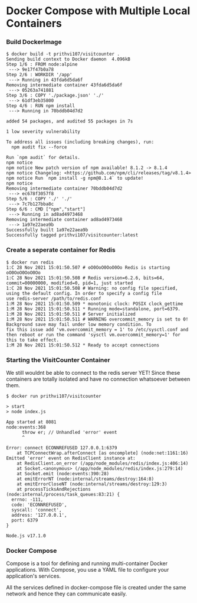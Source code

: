 # Docker Compose with Multiple Local Containers

### Build DockerImage

```
$ docker build -t prithvi107/visitcounter .
Sending build context to Docker daemon  4.096kB
Step 1/6 : FROM node:alpine
 ---> 9e17f47b0a78       
Step 2/6 : WORKDIR '/app'
 ---> Running in 43fda6d5da6f
Removing intermediate container 43fda6d5da6f
 ---> 05263a741881
Step 3/6 : COPY './package.json' './'
 ---> 61df3eb35800        
Step 4/6 : RUN npm install
 ---> Running in 70bddb04d7d2

added 54 packages, and audited 55 packages in 7s

1 low severity vulnerability

To address all issues (including breaking changes), run:
  npm audit fix --force

Run `npm audit` for details.
npm notice 
npm notice New patch version of npm available! 8.1.2 -> 8.1.4
npm notice Changelog: <https://github.com/npm/cli/releases/tag/v8.1.4>
npm notice Run `npm install -g npm@8.1.4` to update!
npm notice
Removing intermediate container 70bddb04d7d2
 ---> ec678f3057f8
Step 5/6 : COPY './' './'
 ---> 7c7b127bba8c
Step 6/6 : CMD ["npm","start"]
 ---> Running in ad8ad4973468
Removing intermediate container ad8ad4973468
 ---> 1a97e22aea9b
Successfully built 1a97e22aea9b
Successfully tagged prithvi107/visitcounter:latest
```

### Create a seperate container for Redis

```
$ docker run redis
1:C 28 Nov 2021 15:01:50.507 # oO0OoO0OoO0Oo Redis is starting oO0OoO0OoO0Oo
1:C 28 Nov 2021 15:01:50.508 # Redis version=6.2.6, bits=64, commit=00000000, modified=0, pid=1, just started
1:C 28 Nov 2021 15:01:50.508 # Warning: no config file specified, using the default config. In order to specify a config file 
use redis-server /path/to/redis.conf
1:M 28 Nov 2021 15:01:50.509 * monotonic clock: POSIX clock_gettime
1:M 28 Nov 2021 15:01:50.511 * Running mode=standalone, port=6379.
1:M 28 Nov 2021 15:01:50.511 # Server initialized
1:M 28 Nov 2021 15:01:50.511 # WARNING overcommit_memory is set to 0! Background save may fail under low memory condition. To 
fix this issue add 'vm.overcommit_memory = 1' to /etc/sysctl.conf and then reboot or run the command 'sysctl vm.overcommit_memory=1' for this to take effect.
1:M 28 Nov 2021 15:01:50.512 * Ready to accept connections
```

### Starting the VisitCounter Container

We still wouldnt be able to connect to the redis server YET!
Since these containers are totally isolated and have no connection whatsoever between them.

```
$ docker run prithvi107/visitcounter

> start        
> node index.js

App started at 8081
node:events:368
      throw er; // Unhandled 'error' event
      ^

Error: connect ECONNREFUSED 127.0.0.1:6379
    at TCPConnectWrap.afterConnect [as oncomplete] (node:net:1161:16)
Emitted 'error' event on RedisClient instance at:
    at RedisClient.on_error (/app/node_modules/redis/index.js:406:14)
    at Socket.<anonymous> (/app/node_modules/redis/index.js:279:14)
    at Socket.emit (node:events:390:28)
    at emitErrorNT (node:internal/streams/destroy:164:8)
    at emitErrorCloseNT (node:internal/streams/destroy:129:3)
    at processTicksAndRejections (node:internal/process/task_queues:83:21) {
  errno: -111,
  code: 'ECONNREFUSED',
  syscall: 'connect',
  address: '127.0.0.1',
  port: 6379
}

Node.js v17.1.0
```

### Docker Compose

Compose is a tool for defining and running multi-container Docker applications. With Compose, you use a YAML file to configure your application's services.

All the services defined in docker-compose file is created under the same network and hence they can communicate easily.